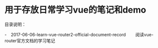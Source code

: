 # 用于存放日常学习vue的笔记和demo

目录说明：

-　2017-06-06-learn-vue-router2-official-document-record
　　阅读vue-router官方文档的学习笔记